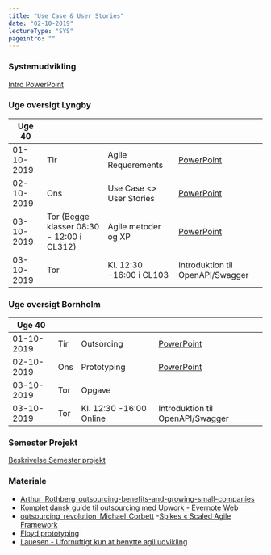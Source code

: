 ```yaml
---
title: "Use Case & User Stories"
date: "02-10-2019"
lectureType: "SYS"
pageintro: ""
---
```

         
### Systemudvikling
[Intro PowerPoint](https://www.dropbox.com/s/niejfe1otk896iu/Intro_SYS%202019e.pptx?dl=0)

### Uge oversigt Lyngby

|Uge 40       |     |                          |  |
|-------------|-----|--------------------------|--|
| 01-10-2019  | Tir | Agile Requerements       | [PowerPoint](https://www.dropbox.com/s/rl2hs709ek3nswn/Agile%20software%20requirements.pptx?dl=0)|
| 02-10-2019  | Ons | Use Case <> User Stories | [PowerPoint](https://www.dropbox.com/s/uhtp7nxyoi9e5l8/UP%20%26%20Use%20Cases.pptx?dl=0)|
| 03-10-2019  | Tor (Begge klasser 08:30 - 12:00 i CL312) | Agile metoder og XP      |[PowerPoint](https://www.dropbox.com/s/1hnw6rvlw7anmkc/XP%20%26%20SCRUM.pptx?dl=0)|
| 03-10-2019  | Tor | Kl. 12:30 -16:00 i CL103      | Introduktion til OpenAPI/Swagger|

### Uge oversigt Bornholm

|Uge 40       |     |                          |  |
|-------------|-----|--------------------------|--|
| 01-10-2019  | Tir | Outsorcing       | [PowerPoint](https://www.dropbox.com/s/9w0lx8akn0rft18/Outsourcing2019.pptx?dl=0)|
| 02-10-2019  | Ons | Prototyping | [PowerPoint](https://www.dropbox.com/s/kwc1bxdq5cq8qf5/Prototyping%20and%20Spikes.pptx?dl=0)|
| 03-10-2019  | Tor | Opgave      ||
| 03-10-2019  | Tor | Kl. 12:30 -16:00 Online      | Introduktion til OpenAPI/Swagger|

### Semester Projekt
[Beskrivelse Semester projekt](https://www.dropbox.com/s/9vqh8uc7eg2b18q/Semester%20projekt%202019%20efter%C3%A5r.pdf?dl=0)

### Materiale

- [Arthur_Rothberg_outsourcing-benefits-and-growing-small-companies](https://www.dropbox.com/s/a68qgp9ric7b300/Arthur_Rothberg_outsourcing-benefits-and-growing-small-companies.pdf?dl=0)
- [Komplet dansk guide til outsourcing med Upwork - Evernote Web](https://www.dropbox.com/s/yenldkbxi8a8uq1/Komplet%20dansk%20guide%20til%20outsourcing%20med%20Upwork%20-%20Evernote%20Web.pdf?dl=0)
- [outsourcing_revolution_Michael_Corbett](https://www.dropbox.com/s/96wwv3e7v44xclu/outsourcing_revolution_Michael_Corbett.pdf?dl=0)
-[Spikes « Scaled Agile Framework](https://www.dropbox.com/s/3rpkblfpk0gw0ys/Spikes%20%C2%AB%20Scaled%20Agile%20Framework.pdf?dl=0)
- [Floyd prototyping](https://www.dropbox.com/s/r6dk7gos864lmnk/Floyd%20prototyping.pdf?dl=0)
- [Lauesen - Ufornuftigt kun at benytte agil udvikling](https://www.dropbox.com/s/ywf2vxl7oqlvi2w/Lauesen%20-%20Ufornuftigt%20kun%20at%20benytte%20agil%20udvikling.pdf?dl=0)

